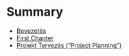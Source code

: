 # Summary

* [Bevezetés](README.md)
* [First Chapter](chapter1.md)
* [Projekt Tervezés \(“Project Planning”\)](projekt-tervezés-project-planning.md)


